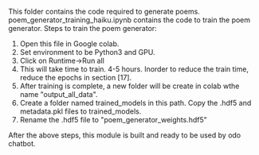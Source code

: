 This folder contains the code required to generate poems.
poem_generator_training_haiku.ipynb contains the code to train the poem generator. 
Steps to train the poem generator:
1. Open this file in Google colab. 
2. Set environment to be Python3 and GPU. 
3. Click on Runtime->Run all
4. This will take time to train. 4-5 hours. Inorder to reduce the train time, reduce the epochs in section [17].
5. After training is complete, a new folder will be create in colab wthe name "output_all_data". 
6. Create a folder named trained_models in this path. Copy the .hdf5 and metadata.pkl files to trained_models.
6. Rename the .hdf5 file to "poem_generator_weights.hdf5"

After the above steps, this module is built and ready to be used by odo chatbot.
